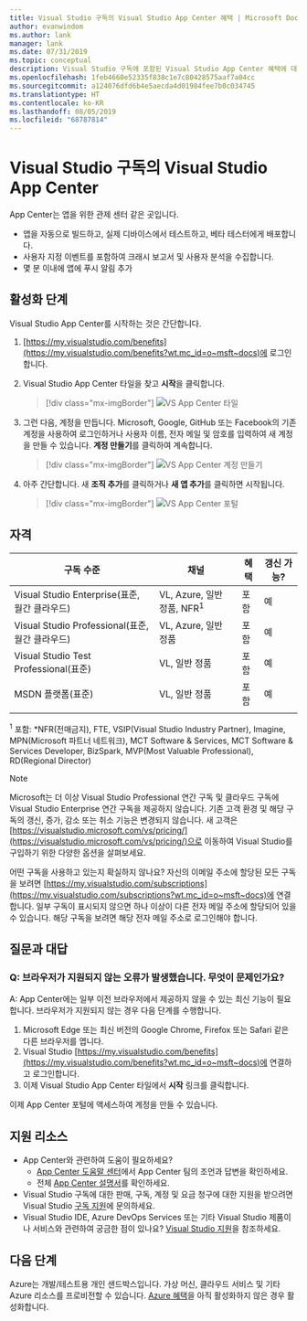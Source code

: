 ```yaml
---
title: Visual Studio 구독의 Visual Studio App Center 혜택 | Microsoft Docs
author: evanwindom
ms.author: lank
manager: lank
ms.date: 07/31/2019
ms.topic: conceptual
description: Visual Studio 구독에 포함된 Visual Studio App Center 혜택에 대해 알아봅니다.
ms.openlocfilehash: 1feb4660e52335f838c1e7c80428575aaf7a04cc
ms.sourcegitcommit: a124076dfd6b4e5aecda4d01984fee7b0c034745
ms.translationtype: HT
ms.contentlocale: ko-KR
ms.lasthandoff: 08/05/2019
ms.locfileid: "68787814"
---
```

# <a name="visual-studio-app-center-in-visual-studio-subscriptions"></a>Visual Studio 구독의 Visual Studio App Center

App Center는 앱을 위한 관제 센터 같은 곳입니다.

- 앱을 자동으로 빌드하고, 실제 디바이스에서 테스트하고, 베타 테스터에게 배포합니다.
- 사용자 지정 이벤트를 포함하여 크래시 보고서 및 사용자 분석을 수집합니다.
- 몇 분 이내에 앱에 푸시 알림 추가

## <a name="activation-steps"></a>활성화 단계
Visual Studio App Center를 시작하는 것은 간단합니다.
1. [https://my.visualstudio.com/benefits](https://my.visualstudio.com/benefits?wt.mc_id=o~msft~docs)에 로그인합니다.

2. Visual Studio App Center 타일을 찾고 **시작**을 클릭합니다.
    > [!div class="mx-imgBorder"]
    > ![VS App Center 타일](_img/vs-app-center/vs-app-center-tile.png)

3. 그런 다음, 계정을 만듭니다.  Microsoft, Google, GitHub 또는 Facebook의 기존 계정을 사용하여 로그인하거나 사용자 이름, 전자 메일 및 암호를 입력하여 새 계정을 만들 수 있습니다.  **계정 만들기**를 클릭하여 계속합니다.
    > [!div class="mx-imgBorder"]
    > ![VS App Center 계정 만들기](_img/vs-app-center/vs-app-center-create-account.png)

4. 아주 간단합니다.  새 **조직 추가**를 클릭하거나 **새 앱 추가**를 클릭하면 시작됩니다.
    > [!div class="mx-imgBorder"]
    > ![VS App Center 포털](_img/vs-app-center/vs-app-center-portal.png)

## <a name="eligibility"></a>자격

| 구독 수준                                                 |     채널                                            | 혜택                                                          | 갱신 가능?    |
|--------------------------------------------------------------------|---------------------------------------------------------|------------------------------------------------------------------|---------------|
| Visual Studio Enterprise(표준, 월간 클라우드)   | VL, Azure, 일반 정품, NFR<sup>1</sup> | 포함       |  예          |
| Visual Studio Professional(표준, 월간 클라우드) | VL, Azure, 일반 정품                                       | 포함                                                            |예 |
| Visual Studio Test Professional(표준)                         | VL, 일반 정품                                              | 포함                                                            |예 |
| MSDN 플랫폼(표준)                                          | VL, 일반 정품                                              | 포함                                                            |예 |
||

<sup>1</sup> 포함: *NFR(전매금지), FTE, VSIP(Visual Studio Industry Partner), Imagine, MPN(Microsoft 파트너 네트워크), MCT Software & Services, MCT Software & Services Developer, BizSpark, MVP(Most Valuable Professional), RD(Regional Director) 

> [!NOTE]
> Microsoft는 더 이상 Visual Studio Professional 연간 구독 및 클라우드 구독에 Visual Studio Enterprise 연간 구독을 제공하지 않습니다. 기존 고객 환경 및 해당 구독의 갱신, 증가, 감소 또는 취소 기능은 변경되지 않습니다. 새 고객은 [https://visualstudio.microsoft.com/vs/pricing/](https://visualstudio.microsoft.com/vs/pricing/)으로 이동하여 Visual Studio를 구입하기 위한 다양한 옵션을 살펴보세요.

어떤 구독을 사용하고 있는지 확실하지 않나요?  자신의 이메일 주소에 할당된 모든 구독을 보려면 [https://my.visualstudio.com/subscriptions](https://my.visualstudio.com/subscriptions?wt.mc_id=o~msft~docs)에 연결합니다. 일부 구독이 표시되지 않으면 하나 이상이 다른 전자 메일 주소에 할당되어 있을 수 있습니다.  해당 구독을 보려면 해당 전자 메일 주소로 로그인해야 합니다.

## <a name="frequently-asked-questions"></a>질문과 대답

### <a name="q--i-get-an-error-that-my-browser-is-unsupported--whats-wrong"></a>Q:  브라우저가 지원되지 않는 오류가 발생했습니다.  무엇이 문제인가요?
A:  App Center에는 일부 이전 브라우저에서 제공하지 않을 수 있는 최신 기능이 필요합니다.  브라우저가 지원되지 않는 경우 다음 단계를 수행합니다.
1. Microsoft Edge 또는 최신 버전의 Google Chrome, Firefox 또는 Safari 같은 다른 브라우저를 엽니다.
2. Visual Studio [https://my.visualstudio.com/benefits](https://my.visualstudio.com/benefits?wt.mc_id=o~msft~docs)에 연결하고 로그인합니다.
3. 이제 Visual Studio App Center 타일에서 **시작** 링크를 클릭합니다.

이제 App Center 포털에 액세스하여 계정을 만들 수 있습니다.

## <a name="support-resources"></a>지원 리소스
- App Center와 관련하여 도움이 필요하세요?
  - [App Center 도움말 센터](https://intercom.help/appcenter/)에서 App Center 팀의 조언과 답변을 확인하세요.
  - 전체 [App Center 설명서](/appcenter/)를 확인하세요.
- Visual Studio 구독에 대한 판매, 구독, 계정 및 요금 청구에 대한 지원을 받으려면 Visual Studio [구독 지원](https://visualstudio.microsoft.com/subscriptions/support/)에 문의하세요.
- Visual Studio IDE, Azure DevOps Services 또는 기타 Visual Studio 제품이나 서비스와 관련하여 궁금한 점이 있나요?  [Visual Studio 지원](https://visualstudio.microsoft.com/support/)을 참조하세요.

## <a name="next-steps"></a>다음 단계
Azure는 개발/테스트용 개인 샌드박스입니다.  가상 머신, 클라우드 서비스 및 기타 Azure 리소스를 프로비전할 수 있습니다. [Azure 혜택](vs-azure.md)을 아직 활성화하지 않은 경우 활성화합니다. 